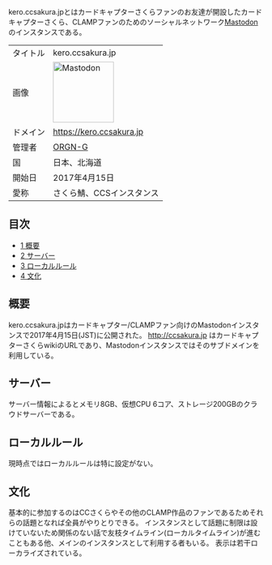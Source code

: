 <div>

kero.ccsakura.jpとはカードキャプターさくらファンのお友達が開設したカードキャプターさくら、CLAMPファンのためのソーシャルネットワーク[Mastodon](/Mastodon "Mastodon")のインスタンスである。

|          |                                                                                                                                                                                                                                                                                                        |
|----------|--------------------------------------------------------------------------------------------------------------------------------------------------------------------------------------------------------------------------------------------------------------------------------------------------------|
| タイトル | kero.ccsakura.jp                                                                                                                                                                                                                                                                                       |
| 画像     | [<img src="/images/thumb/0/00/Mastodon_logo.png/120px-Mastodon_logo.png" srcset="/images/thumb/0/00/Mastodon_logo.png/180px-Mastodon_logo.png 1.5x, /images/0/00/Mastodon_logo.png 2x" width="120" height="120" alt="Mastodon" />](/%E3%83%95%E3%82%A1%E3%82%A4%E3%83%AB:Mastodon_logo.png "Mastodon") |
| ドメイン | <a href="https://kero.ccsakura.jp" rel="nofollow">https://kero.ccsakura.jp</a>                                                                                                                                                                                                                         |
| 管理者   | <a href="https://kero.ccsakura.jp/@orgng" rel="nofollow">ORGN-G</a>                                                                                                                                                                                                                                    |
| 国       | 日本、北海道                                                                                                                                                                                                                                                                                           |
| 開始日   | 2017年4月15日                                                                                                                                                                                                                                                                                          |
| 愛称     | さくら鯖、CCSインスタンス                                                                                                                                                                                                                                                                              |

<div>

<div lang="ja" dir="ltr">

## 目次

</div>

-   [1 概要](#.E6.A6.82.E8.A6.81)
-   [2 サーバー](#.E3.82.B5.E3.83.BC.E3.83.90.E3.83.BC)
-   [3 ローカルルール](#.E3.83.AD.E3.83.BC.E3.82.AB.E3.83.AB.E3.83.AB.E3.83.BC.E3.83.AB)
-   [4 文化](#.E6.96.87.E5.8C.96)

</div>

## 概要

kero.ccsakura.jpはカードキャプター/CLAMPファン向けのMastodonインスタンスで2017年4月15日(JST)に公開された。 <a href="http://ccsakura.jp" rel="nofollow">http://ccsakura.jp</a> はカードキャプターさくらwikiのURLであり、Mastodonインスタンスではそのサブドメインを利用している。

## サーバー

サーバー情報によるとメモリ8GB、仮想CPU 6コア、ストレージ200GBのクラウドサーバーである。

## ローカルルール

現時点ではローカルルールは特に設定がない。

## 文化

基本的に参加するのはCCさくらやその他のCLAMP作品のファンであるためそれらの話題となれば全員がやりとりできる。 インスタンスとして話題に制限は設けていないため関係のない話で友枝タイムライン(ローカルタイムライン)が進むこともある他、メインのインスタンスとして利用する者もいる。 表示は若干ローカライズされている。

</div>
